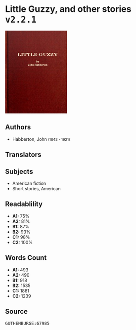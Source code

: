 # Little Guzzy, and other stories <kbd>v2.2.1</kbd>

![](./cover.medium.jpg "")

## Authors


 - Habberton, John <small>(1842 - 1921)</small>

## Translators



## Subjects


 - American fiction
 - Short stories, American

## Readablility


 - **A1:** 75%
 - **A2:** 81%
 - **B1:** 87%
 - **B2:** 93%
 - **C1:** 98%
 - **C2:** 100%

## Words Count


 - **A1:** 493
 - **A2:** 490
 - **B1:** 918
 - **B2:** 1535
 - **C1:** 1881
 - **C2:** 1239

## Source


<kbd>GUTHENBURGE:67985</kbd>

